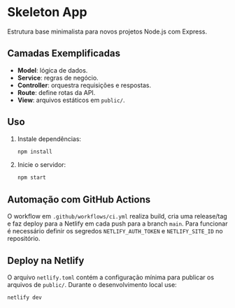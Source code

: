 # Skeleton App

Estrutura base minimalista para novos projetos Node.js com Express.

## Camadas Exemplificadas
- **Model**: lógica de dados.
- **Service**: regras de negócio.
- **Controller**: orquestra requisições e respostas.
- **Route**: define rotas da API.
- **View**: arquivos estáticos em `public/`.

## Uso
1. Instale dependências:
   ```bash
   npm install
   ```
2. Inicie o servidor:
   ```bash
   npm start
   ```

## Automação com GitHub Actions
O workflow em `.github/workflows/ci.yml` realiza build, cria uma release/tag e faz deploy para a Netlify em cada push para a branch `main`. Para funcionar é necessário definir os segredos `NETLIFY_AUTH_TOKEN` e `NETLIFY_SITE_ID` no repositório.

## Deploy na Netlify
O arquivo `netlify.toml` contém a configuração mínima para publicar os arquivos de `public/`. Durante o desenvolvimento local use:
```bash
netlify dev
```

